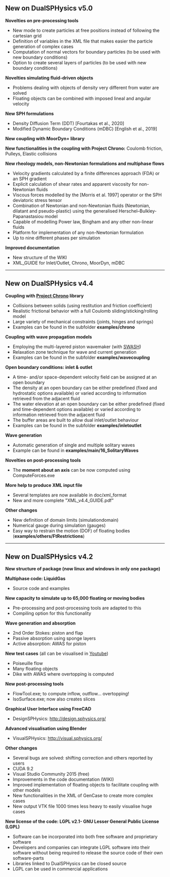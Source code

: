 ## New on DualSPHysics v5.0

**Novelties on pre-processing tools**
* New mode to create particles at free positions instead of following the cartesian grid
* Definition of variables in the XML file that makes easier the particle generation of complex cases
* Computation of normal vectors for boundary particles (to be used with new boundary conditions)
* Option to create several layers of particles (to be used with new boundary conditions)

**Novelties simulating fluid-driven objects**
* Problems dealing with objects of density very different from water are solved
* Floating objects can be combined with imposed lineal and angular velocity

**New SPH formulations**
* Density Diffusion Term (DDT) [Fourtakas et al., 2020]
* Modified Dynamic Boundary Conditions (mDBC) [English et al., 2019]

**New coupling with MoorDyn+ library**

**New functionalities in the coupling with Project Chrono:** Coulomb friction, Pulleys, Elastic collisions

**New rheology models, non-Newtonian formulations and multiphase flows**
* Velocity gradients calculated by a finite differences approach (FDA) or an SPH gradient
* Explicit calculation of shear rates and apparent viscosity for non-Newtonian fluids
* Viscous forces modelled by the [Morris et al. 1997] operator or the SPH deviatoric stress tensor
* Combination of Newtonian and non-Newtonian fluids (Newtonian, dilatant and pseudo-plastic) using the generalised Herschel–Bulkley-Papanastasiou model 
* Capable of modelling Power law, Bingham and any other non-linear fluids 
* Platform for implementation of any non-Newtonian formulation  
* Up to nine different phases per simulation

**Improved documentation**
* New structure of the WIKI
* XML_GUIDE for Inlet/Outlet, Chrono, MoorDyn, mDBC

***

## New on DualSPHysics v4.4

**Coupling with [Project Chrono](https://projectchrono.org/) library**
* Collisions between solids (using restitution and friction coefficient)
* Realistic frictional behavior with a full Coulomb sliding/sticking/rolling model
* Large variety of mechanical constraints (joints, hinges and springs)
* Examples can be found in the subfolder **examples/chrono**

**Coupling with wave propagation models**
* Employing the multi-layered piston wavemaker (with [SWASH](http://swash.sourceforge.net/))
* Relaxation zone technique for wave and current generation
* Examples can be found in the subfolder **examples/wavecoupling**

**Open boundary conditions: inlet & outlet**
* A time- and/or space-dependent velocity field can be assigned at an open boundary
* The density at an open boundary can be either predefined (fixed and hydrostatic options available) or varied according to information retrieved from the adjacent fluid
* The water elevation at an open boundary can be either predefined (fixed and time-dependent options available) or varied according to information retrieved from the adjacent fluid
* The buffer areas are built to allow dual inlet/outlet behaviour
* Examples can be found in the subfolder **examples/inletoutlet**

**Wave generation**
* Automatic generation of single and multiple solitary waves
* Example can be found in **examples/main/16_SolitaryWaves**

**Novelties on post-processing tools**
* The **moment about an axis** can be now computed using ComputeForces.exe

**More help to produce XML input file**
* Several templates are now available in doc/xml_format
* New and more complete "XML_v4.4_GUIDE.pdf"

**Other changes**
* New definition of domain limits (simulationdomain)
* Numerical gauge during simulation (gauges)
* Easy way to restrain the motion (DOF) of floating bodies (**examples/others/FtRestrictions**)


***


## New on DualSPHysics v4.2

**New structure of package (now linux and windows in only one package)**

**Multiphase code: LiquidGas**
* Source code and examples

**New capacity to simulate up to 65,000 floating or moving bodies** 
* Pre-processing and post-processing tools are adapted to this
* Compiling option for this functionality

**Wave generation and absorption**
* 2nd Order Stokes: piston and flap
* Passive absorption using sponge layers
* Active absorption: AWAS for piston

**New test cases** (all can be visualised in [Youtube](https://www.youtube.com/watch?v=BvCXgew5Ucs&list=PLwaIMU-iIzj2MnNs8w9nH0yluapkGh0jP)) 
* Poiseuille flow
* Many floating objects
* Dike with AWAS where overtopping is computed

**New post-processing tools**
* FlowTool.exe; to compute inflow, outflow… overtopping!
* IsoSurface.exe; now also creates slices 

**Graphical User Interface using FreeCAD** 
* DesignSPHysics: http://design.sphysics.org/ 

**Advanced visualisation using Blender**
* VisualSPHysics: http://visual.sphysics.org/ 

**Other changes**
* Several bugs are solved: shifting correction and others reported by users
* CUDA 9.2
* Visual Studio Community 2015 (free)
* Improvements in the code documentation (WIKI)
* Improved implementation of floating objects to facilitate coupling with other models
* New functionalities in the XML of GenCase to create more complex cases
* New output VTK file 1000 times less heavy to easily visualise huge cases

**New license of the code: LGPL v2.1- GNU Lesser General Public License (LGPL)**
* Software can be incorporated into both free software and proprietary software 
* Developers and companies can integrate LGPL software into their software without being required to release the source code of their own software-parts
* Libraries linked to DualSPHysics can be closed source
* LGPL can be used in commercial applications


